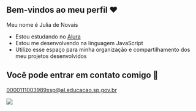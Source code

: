 ## Bem-vindos ao meu perfil ❤️

Meu nome é Julia de Novais

- Estou estudando no [Alura](https://www.alura.com.br)
- Estou me desenvolvendo na linguagem JavaScript
- Utilizo esse espaço para minha organização e compartilhamento dos meu projetos desenvolvidos

 ## Você pode entrar em contato comigo 📧

  0000111003989xsp@al.educacao.sp.gov.br

  ![](https://media1.giphy.com/media/v1.Y2lkPTc5MGI3NjExdHBjMDJjMnhtaHk2MWx6cXZuOXpwZ2hqbzZpbnQ4bDBlYnQycjAzbiZlcD12MV9pbnRlcm5hbF9naWZfYnlfaWQmY3Q9Zw/b07clVdSOQcSY/giphy.webp)
